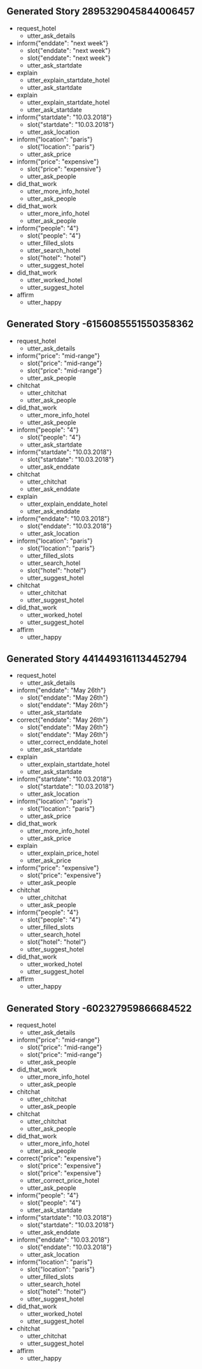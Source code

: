 ## Generated Story 2895329045844006457
* request_hotel
    - utter_ask_details
* inform{"enddate": "next week"}
    - slot{"enddate": "next week"}
    - slot{"enddate": "next week"}
    - utter_ask_startdate
* explain
    - utter_explain_startdate_hotel   <!-- predicted: utter_explain_location_hotel -->
    - utter_ask_startdate
* explain
    - utter_explain_startdate_hotel   <!-- predicted: utter_explain_location_hotel -->
    - utter_ask_startdate
* inform{"startdate": "10.03.2018"}
    - slot{"startdate": "10.03.2018"}
    - utter_ask_location
* inform{"location": "paris"}
    - slot{"location": "paris"}
    - utter_ask_price
* inform{"price": "expensive"}
    - slot{"price": "expensive"}
    - utter_ask_people
* did_that_work
    - utter_more_info_hotel
    - utter_ask_people
* did_that_work
    - utter_more_info_hotel
    - utter_ask_people
* inform{"people": "4"}
    - slot{"people": "4"}
    - utter_filled_slots
    - utter_search_hotel
    - slot{"hotel": "hotel"}
    - utter_suggest_hotel
* did_that_work
    - utter_worked_hotel
    - utter_suggest_hotel
* affirm
    - utter_happy


## Generated Story -6156085551550358362
* request_hotel
    - utter_ask_details
* inform{"price": "mid-range"}
    - slot{"price": "mid-range"}
    - slot{"price": "mid-range"}
    - utter_ask_people
* chitchat
    - utter_chitchat
    - utter_ask_people
* did_that_work
    - utter_more_info_hotel
    - utter_ask_people
* inform{"people": "4"}
    - slot{"people": "4"}
    - utter_ask_startdate
* inform{"startdate": "10.03.2018"}
    - slot{"startdate": "10.03.2018"}
    - utter_ask_enddate
* chitchat
    - utter_chitchat
    - utter_ask_enddate
* explain
    - utter_explain_enddate_hotel
    - utter_ask_enddate
* inform{"enddate": "10.03.2018"}
    - slot{"enddate": "10.03.2018"}
    - utter_ask_location
* inform{"location": "paris"}
    - slot{"location": "paris"}
    - utter_filled_slots
    - utter_search_hotel
    - slot{"hotel": "hotel"}
    - utter_suggest_hotel
* chitchat
    - utter_chitchat   <!-- predicted: utter_happy -->
    - utter_suggest_hotel   <!-- predicted: action_listen -->
* did_that_work
    - utter_worked_hotel
    - utter_suggest_hotel
* affirm
    - utter_happy


## Generated Story 4414493161134452794
* request_hotel
    - utter_ask_details
* inform{"enddate": "May 26th"}
    - slot{"enddate": "May 26th"}
    - slot{"enddate": "May 26th"}
    - utter_ask_startdate
* correct{"enddate": "May 26th"}
    - slot{"enddate": "May 26th"}
    - slot{"enddate": "May 26th"}
    - utter_correct_enddate_hotel
    - utter_ask_startdate
* explain
    - utter_explain_startdate_hotel   <!-- predicted: utter_explain_location_hotel -->
    - utter_ask_startdate
* inform{"startdate": "10.03.2018"}
    - slot{"startdate": "10.03.2018"}
    - utter_ask_location
* inform{"location": "paris"}
    - slot{"location": "paris"}
    - utter_ask_price
* did_that_work
    - utter_more_info_hotel
    - utter_ask_price
* explain
    - utter_explain_price_hotel
    - utter_ask_price
* inform{"price": "expensive"}
    - slot{"price": "expensive"}
    - utter_ask_people
* chitchat
    - utter_chitchat
    - utter_ask_people
* inform{"people": "4"}
    - slot{"people": "4"}
    - utter_filled_slots
    - utter_search_hotel
    - slot{"hotel": "hotel"}
    - utter_suggest_hotel
* did_that_work
    - utter_worked_hotel
    - utter_suggest_hotel
* affirm
    - utter_happy


## Generated Story -602327959866684522
* request_hotel
    - utter_ask_details
* inform{"price": "mid-range"}
    - slot{"price": "mid-range"}
    - slot{"price": "mid-range"}
    - utter_ask_people
* did_that_work
    - utter_more_info_hotel
    - utter_ask_people
* chitchat
    - utter_chitchat
    - utter_ask_people
* chitchat
    - utter_chitchat
    - utter_ask_people
* did_that_work
    - utter_more_info_hotel
    - utter_ask_people
* correct{"price": "expensive"}
    - slot{"price": "expensive"}
    - slot{"price": "expensive"}
    - utter_correct_price_hotel
    - utter_ask_people
* inform{"people": "4"}
    - slot{"people": "4"}
    - utter_ask_startdate
* inform{"startdate": "10.03.2018"}
    - slot{"startdate": "10.03.2018"}
    - utter_ask_enddate
* inform{"enddate": "10.03.2018"}
    - slot{"enddate": "10.03.2018"}
    - utter_ask_location
* inform{"location": "paris"}
    - slot{"location": "paris"}
    - utter_filled_slots
    - utter_search_hotel
    - slot{"hotel": "hotel"}
    - utter_suggest_hotel
* did_that_work
    - utter_worked_hotel
    - utter_suggest_hotel
* chitchat
    - utter_chitchat   <!-- predicted: utter_happy -->
    - utter_suggest_hotel   <!-- predicted: action_listen -->
* affirm
    - utter_happy


